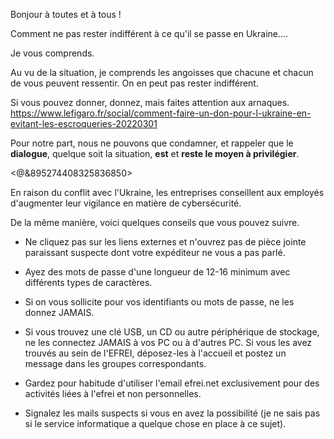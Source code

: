 Bonjour à toutes et à tous !

Comment ne pas rester indifférent à ce qu'il se passe en Ukraine....

Je vous comprends.

Au vu de la situation, je comprends les angoisses que chacune et chacun de vous peuvent ressentir.
On en peut pas rester indifférent.

Si vous pouvez donner, donnez, mais faites attention aux arnaques.
https://www.lefigaro.fr/social/comment-faire-un-don-pour-l-ukraine-en-evitant-les-escroqueries-20220301

Pour notre part, nous ne pouvons que condamner, et rappeler que le **dialogue**, quelque soit la situation, **est** et **reste le moyen à privilégier**.

<@&895274408325836850>

En raison du conflit avec l'Ukraine, les entreprises conseillent aux employés d'augmenter leur vigilance en matière de cybersécurité.

De la même manière, voici quelques conseils que vous pouvez suivre.

- Ne cliquez pas sur les liens externes et n'ouvrez pas de pièce jointe paraissant suspecte dont votre expéditeur ne vous a pas parlé.

- Ayez des mots de passe d'une longueur de 12-16 minimum avec différents types de caractères.

- Si on vous sollicite pour vos identifiants ou mots de passe, ne les donnez JAMAIS.

- Si vous trouvez une clé USB, un CD ou autre périphérique de stockage, ne les connectez JAMAIS à vos PC ou à d'autres PC. Si vous les avez trouvés au sein de l'EFREI, déposez-les à l'accueil et postez un message dans les groupes correspondants.

- Gardez pour habitude d'utiliser l'email efrei.net exclusivement pour des activités liées à l'efrei et non personnelles.

- Signalez les mails suspects si vous en avez la possibilité (je ne sais pas si le service informatique a quelque chose en place à ce sujet).
